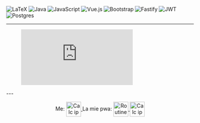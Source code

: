 ![LaTeX](https://img.shields.io/badge/latex-%23008080.svg?style=for-the-badge&logo=latex&logoColor=white)
![Java](https://img.shields.io/badge/java-%23ED8B00.svg?style=for-the-badge&logo=openjdk&logoColor=white)
![JavaScript](https://img.shields.io/badge/javascript-%23323330.svg?style=for-the-badge&logo=javascript&logoColor=%23F7DF1E)
![Vue.js](https://img.shields.io/badge/vuejs-%2335495e.svg?style=for-the-badge&logo=vuedotjs&logoColor=%234FC08D)
![Bootstrap](https://img.shields.io/badge/bootstrap-%238511FA.svg?style=for-the-badge&logo=bootstrap&logoColor=white)
![Fastify](https://img.shields.io/badge/fastify-%23000000.svg?style=for-the-badge&logo=fastify&logoColor=white)
![JWT](https://img.shields.io/badge/JWT-black?style=for-the-badge&logo=JSON%20web%20tokens)
![Postgres](https://img.shields.io/badge/postgres-%23316192.svg?style=for-the-badge&logo=postgresql&logoColor=white)

---
<figure><embed src="https://wakatime.com/share/@018b336a-1669-414d-97d8-2695129f25a3/5da1d6be-c516-4fd4-a2d8-1f543439df88.svg"></embed></figure>
---

<p align="center">
    Me:
    <a target="blank" href="https://leonardopellizzon.github.io/">
     <img align="center" alt="Calc ip" width="40px" src="https://avatars.githubusercontent.com/u/72733218?v=4&mask=circle"/>
    </a>
    La mie pwa:
    <a target="blank" href="https://routineleonardopellizzon.netlify.app/">
     <img align="center" alt="Routine" width="40px" src="https://routineleonardopellizzon.netlify.app/favicon.ico" />
    </a>
    <a target="blank" href="https://calcip.netlify.app/">
     <img align="center" alt="Calc ip" width="40px" src="https://calcip.netlify.app/favicon.ico" />
    </a>
</p>
